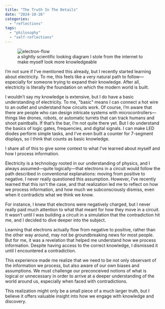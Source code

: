 ```yaml
---
title: "The Truth In The Details"
date: "2024-10-26"
categories: 
  - "reflections"
tags: 
  - "philosophy"
  - "self-reflections"
---
```


<figure class="align-center">
  <img src="{{ site.url }}{{ site.baseurl }}/assets/images/electron-flow.jpg" alt="electron-flow">
  <figcaption>a slightly scientific looking diagram I stole from the internet to make myself look more knowledgeable</figcaption>
</figure> 

I’m not sure if I’ve mentioned this already, but I recently started learning about electricity. To me, this feels like a very natural path to follow—especially for someone trying to expand their knowledge. After all, electricity is literally the foundation on which the modern world is built.

I wouldn’t say my knowledge is extensive, but I do have a basic understanding of electricity. To me, "basic" means I can connect a hot wire to an outlet and understand how circuits work. Of course, I’m aware that there are people who can design intricate systems with microcontrollers—things like drones, robots, or automatic turrets that can track humans and shoot paintballs. If that’s the bar, I’m not quite there yet. But I do understand the basics of logic gates, frequencies, and digital signals. I can make LED diodes perform simple tasks, and I’ve even built a counter for 7-segment displays, so I think that counts as basic knowledge.

I share all of this to give some context to what I’ve learned about myself and how I process information.

Electricity is a technology rooted in our understanding of physics, and I always assumed—quite logically—that electrons in a circuit would follow the path described in conventional explanations: moving from positive to negative. I never really questioned this assumption. However, I’ve recently learned that this isn’t the case, and that realization led me to reflect on how we process information, and how much we subconsciously dismiss, even when it contradicts what we think we know.

For instance, I knew that electrons were negatively charged, but I never really paid much attention to what that meant for how they move in a circuit. It wasn’t until I was building a circuit in a simulation that the contradiction hit me, and I decided to dive deeper into the subject.

Learning that electrons actually flow from negative to positive, rather than the other way around, may not be groundbreaking news for most people. But for me, it was a revelation that helped me understand how we process information. Despite having access to the correct knowledge, I dismissed it until I encountered a contradiction.

This experience made me realize that we need to be not only observant of the information we process, but also aware of our own biases and assumptions. We must challenge our preconceived notions of what is logical or unnecessary in order to arrive at a deeper understanding of the world around us, especially when faced with contradictions.

This realization might only be a small piece of a much larger truth, but I believe it offers valuable insight into how we engage with knowledge and discovery.
